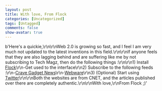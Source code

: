 ```yaml
---
layout: post
title: With love, From Flock
categories: [Uncategorized]
tags: [Untagged]
comments: false
show-avatar: true
---
```


b'Here\'s a quickie,\r\n\r\nWeb 2.0 is growing so fast, and I feel I am very much not updated to the latest inventions in this field.\r\n\r\nIf anyone feels that they are also lagging behind and are suffering like me by not subscribing to Tech Magz, then do the following things :\r\n\r\n1) Install [Flock](http://flock.com/)\r\n-Get used to the interface\r\n2) Subscribe to the following feeds :\r\n-[Crave Gadget News](http://news.cnet.com/8300-17938_105-1.xml)\r\n-[Webware](http://news.cnet.com/8300-17939_109-2.xml)\r\n3) (Optional) Start using [Twitter](http://twitter.com/)\r\n\r\nBoth the websites are from CNET, and the articles published over there are completely authentic.\r\n\r\nWith love,\r\nFrom Flock ;)'